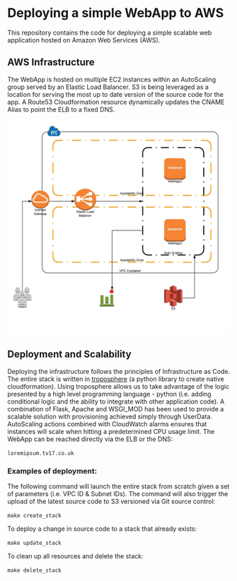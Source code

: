 # Deploying a simple WebApp to AWS

This repository contains the code for deploying a simple scalable web application hosted on Amazon Web Services (AWS).

## AWS Infrastructure
The WebApp is hosted on multiple EC2 instances within an AutoScaling group served by an Elastic Load Balancer. S3 is being leveraged as a location for serving the most up to date version of the source code for the app. A Route53 Cloudformation resource dynamically updates the CNAME Alias to point the ELB to a fixed DNS.

![Image of architecture on aws](/img/architecture.jpeg)

## Deployment and Scalability
Deploying the infrastructure follows the principles of Infrastructure as Code. The entire stack is written in [troposphere](https://github.com/cloudtools/troposphere) (a python library to create native cloudformation). Using troposphere allows us to take advantage of the logic presented by a high level programming language - python (i.e. adding conditional logic and the ability to integrate with other application code).
A combination of Flask, Apache and WSGI_MOD has been used to provide a scalable solution with provisioning achieved simply through UserData. AutoScaling actions combined with CloudWatch alarms ensures that instances will scale when hitting a predetermined CPU usage limit. 
The WebApp can be reached directly via the ELB or the DNS:

`loremipsum.tv17.co.uk`

### Examples of deployment:

The following command will launch the entire stack from scratch given a set of parameters (i.e. VPC ID & Subnet IDs). 
The command will also trigger the upload of the latest source code to S3 versioned via Git source control:

`make create_stack`

To deploy a change in source code to a stack that already exists:

`make update_stack`

To clean up all resources and delete the stack:

`make delete_stack`